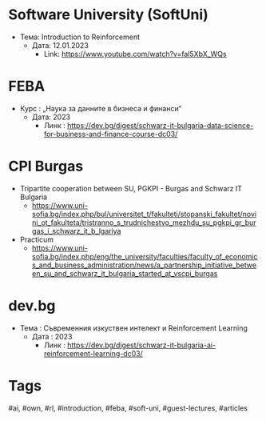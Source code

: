 # Software University (SoftUni)

- Тема: Introduction to Reinforcement 
	- Дата: 12.01.2023
		- Link: https://www.youtube.com/watch?v=fal5XbX_WQs

# FEBA
- Курс :  „Наука за данните в бизнеса и финанси“
	- Дата:  2023
		- Линк : https://dev.bg/digest/schwarz-it-bulgaria-data-science-for-business-and-finance-course-dc03/

# CPI Burgas

- Tripartite cooperation between SU, PGKPI - Burgas and Schwarz IT Bulgaria
	- https://www.uni-sofia.bg/index.php/bul/universitet_t/fakulteti/stopanski_fakultet/novini_ot_fakulteta/tristranno_s_trudnichestvo_mezhdu_su_pgkpi_gr_burgas_i_schwarz_it_b_lgariya
- Practicum
	- https://www.uni-sofia.bg/index.php/eng/the_university/faculties/faculty_of_economics_and_business_administration/news/a_partnership_initiative_between_su_and_schwarz_it_bulgaria_started_at_vscpi_burgas
# dev.bg

- Тема : Съвременния изкуствен интелект и Reinforcement Learning
	- Дата : 2023
		- Линк : https://dev.bg/digest/schwarz-it-bulgaria-ai-reinforcement-learning-dc03/

# Tags

#ai, #own, #rl, #introduction, #feba, #soft-uni, #guest-lectures, #articles
